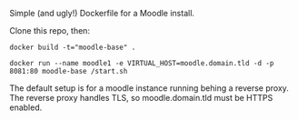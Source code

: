 Simple (and ugly!) Dockerfile for a Moodle install.

Clone this repo, then: 

	docker build -t="moodle-base" .

	docker run --name moodle1 -e VIRTUAL_HOST=moodle.domain.tld -d -p 8081:80 moodle-base /start.sh

The default setup is for a moodle instance running behing a reverse proxy. The reverse proxy handles TLS, so moodle.domain.tld must be HTTPS enabled.
